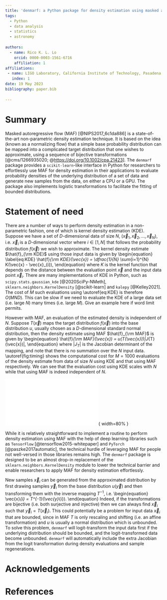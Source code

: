 ```yaml
---
title: 'denmarf: a Python package for density estimation using masked autoregressive flow'
tags:
  - Python
  - data analysis
  - statistics
  - astronomy

authors:
  - name: Rico K. L. Lo
    orcid: 0000-0003-1561-6716
    affiliation: 1
affiliations:
 - name: LIGO Laboratory, California Institute of Technology, Pasadena, California 91125, USA
   index: 1
date: 19 May 2023
bibliography: paper.bib

---
```


# Summary

Masked autoregressive flow (MAF) [@NIPS2017_6c1da886] is a state-of-the-art non-parametric density estimation technique. 
It is based on the idea (known as a normalizing flow) that a simple base probability distribution can be mapped into 
a complicated target distribution that one wishes to approximate, using a sequence of bijective transformations [@cms/1266935020; @https://doi.org/10.1002/cpa.21423]. The `denmarf` package provides a `scikit-learn`-like interface in Python for researchers
to effortlessly use MAF for density estimation in their applications to evaluate probability densities 
of the underlying distribution of a set of data and generate new samples from the data, on either a CPU or a GPU. The package also implements logistic transformations to facilitate the fitting of bounded distributions.

# Statement of need

There are a number of ways to perform density estimation in a non-parametric fashion, one of which is kernel density estimation (KDE). 
Suppose we have a set of $D$-dimensional data of size $N$, $\left( \vec{x}_{1}, \vec{x}_{2}, \dots, \vec{x}_{N} \right)$, i.e. $\vec{x}_{i}$ is a $D$-dimensional vector where $i \in \left[ 1, N \right]$ that follows the probability distribution $f(\vec{x})$ we wish to approximate. 
The kernel density estimate $\hat{f}_{\rm KDE}$ using those input data is given by 
\begin{equation}
\label{eq:KDE}
  \hat{f}_{\rm KDE}(\vec{x}) = \dfrac{1}{N} \sum_{i=1}^{N} K(\vec{x} - \vec{x}_{i}),
\end{equation}
where $K$ is the kernel function that depends on the distance between the evaluation point $\vec{x}$ and the input data point $\vec{x}_{i}$. 
There are many implementations of KDE in Python, such as `scipy.stats.gaussian_kde` [@2020SciPy-NMeth], `sklearn.neighbors.KernelDensity` [@scikit-learn] and `kalepy` [@Kelley2021].
The cost of $M$ such evaluations using \autoref{eq:KDE} is therefore $O(MND)$. This can be slow if we need to evaluate the KDE of a large data set (i.e. large $N$) many times (i.e. large $M$). Give an example here if word limit permits.

However with MAF, an evaluation of the estimated density is independent of $N$. Suppose $T(\vec{x})$ maps the target distribution $f(\vec{x})$ into the base distribution $u$, usually chosen as a $D$-dimensional standard normal distribution, then the density estimate using MAF $\hat{f}_{\rm MAF}$ is given by
\begin{equation}
  \hat{f}_{\rm MAF}(\vec{x}) = u(T(\vec{x}))|J_{T}(\vec{x})|,
\end{equation}
where $|J_{T}|$ is the Jacobian determinant of the mapping, and note that there is no summation over the $N$ input data. \autoref{fig:timing} shows the computational cost for $M = 1000$ evaluations of the density estimate from data of size $N$ using KDE and that using MAF respectively. 
We can see that the evaluation cost using KDE scales with $N$ while that using MAF is indeed independent of $N$.

![Computation cost for $M = 1000$ evaluations of the density estimate from data of size $N$ using KDE with `scikit-learn` and that using MAF with `denmarf` respectively. We can see that the evaluation cost using KDE scales with $N$ while that using MAF is independent of $N$. \label{fig:timing}](KDE_MAF_timing.pdf){ width=80% }

While it is relatively straightforward to implement a routine to perform density estimation using MAF with the help of deep learning libraries such as `TensorFlow` [@tensorflow2015-whitepaper] and `PyTorch` [@paszke2017automatic],
the technical hurdle of leveraging MAF for people not well-versed in those libraries remains high. 
The `denmarf` package is designed to be an almost drop-in replacement of the `sklearn.neighbors.KernelDensity` module 
to lower the technical barrier and enable researchers to apply MAF for density estimation effortlessly.

New samples $\vec{x}_{i}$ can be generated from the approximated distribution by first drawing samples $\vec{y}_{i}$ from the base distribution $u(\vec{y})$ and then transforming them with the inverse mapping $T^{-1}$, i.e.
\begin{equation}
  \vec{x}_{i} = T^{-1}(\vec{y}_{i}).
\end{equation}
Indeed, if the transformations are bijective (i.e. both surjective and injective) then we can always find $\vec{x}_{i}$ such that $\vec{y}_{i} = T(\vec{x}_{i})$. This could potentially be a problem for input data $\vec{x}_{i}$ that are bounded, since in MAF $T$ is only rescaling and shifting (i.e. an affine transformation) and $u$ is usually a normal distribution which is unbounded. To solve this problem, `denmarf` will logit-transform the input data first if the underlying distribution should be bounded, and the logit-transformed data become unbounded. `denmarf` will automatically include the extra Jacobian from the logit transformation during density evaluations and sample regenerations.

# Acknowledgements

# References
